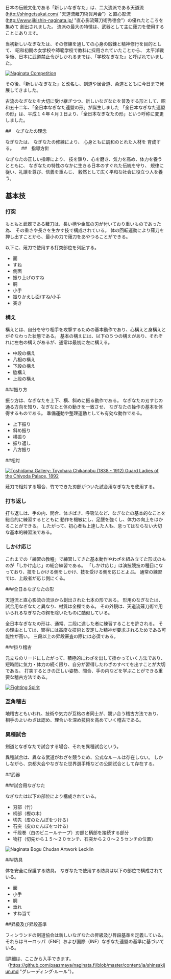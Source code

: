 日本の伝統文化である「新しいなぎなた」は、二大流派である天道流(http://shingetsukai.com/ "天道流薙刀術眞月会"）と直心影流(http://www.jikishin-naginata.jp/ "直心影流薙刀術秀徳会"）の優れたところを集めて
創出されました。
流派の最大の特徴は、武器として主に薙刀を使用することにあります。

当初新しいなぎなたは、その修練を通しての心身の鍛錬と精神修行を目的として、
昭和初期の女学校や師範学校で教科に採用されていたことから、
太平洋戦争後、日本に武道禁止令がしかれるまでは、「学校なぎなた」と呼ばれていました。

[![Naginata
Competition](http://farm7.staticflickr.com/6231/6282661367_12b51920c4_m.jpg)
](http://flickr.com/photos/96248369@N00/6282661367 "Naginata Competition / ethics_gradient")

その後、「新しいなぎなた」と改名し、剣道や居合道、柔道とともに今日まで発展してきました。

古流のなぎなたを大切に受け継ぎつつ、新しいなぎなたを普及する形として、昭和五十二年、「全日本なぎなた連盟の形」が誕生しました
「全日本なぎなた連盟の形」は、平成１４年４月１日より、「全日本なぎなたの形」という呼称に変更しました。

##　なぎなたの理念

なぎなたは、
なぎなたの修練により、
心身ともに調和のとれた人材を
育成する。
　
##　指導方針

なぎなたの正しい指導により、
技を錬り、心を磨き、気力を高め、体力を養うとともに、
なぎなたの特性のなかに生きる日本のすぐれた伝統を守り、
規律に従い、礼譲を尊び、信義を重んじ、
毅然として広く平和な社会に役立つ人を養う。

## 基本技

### 打突

もともと武器である薙刀は、長い柄や金属の刃が付いており重いものであった為、
その重さや長さを生かす技で構成されている。
体の回転運動により薙刀を押し出すことから、最小の力で薙刀をあやつることができる。

以下に、薙刀で使用する打突部位を列記する。

- 面
- すね
- 側面
- 振り上げのすね
- 胴
- 小手
- 振りかえし面/すね/小手
- 突き

### 構え

構えとは、自分を守り相手を攻撃するための基本動作であり、心構えと身構えとがそなわった状態である。
基本の構えには、以下の５つの構えがあり、それぞれに左右の構えがあるが、通常は最初に左に構える。

- 中段の構え
- 八相の構え
- 下段の構え
- 脇構え
- 上段の構え


###振り方

振り方は、なぎなたを上下、横、斜めに振る動作である。
なぎなたの刃すじの通る方向を知り、なぎなたと体の動きを一致させ、
なぎなたの操作の基本を体得するものである。
準備運動や整理運動としても有効な動作である。

- 上下振り
- 斜め振り
- 横振り
- 振り返し
- 八方振り

##相対

[![Toshidama Gallery: Toyohara Chikanobu (1838 - 1912) Guard Ladies of the Chiyoda Palace,
1892](http://farm9.staticflickr.com/8107/8453641906_8f54ca9720_m.jpg)
](http://www.flickr.com/photos/toshidama-gallery/8453641906 "Toshidama Gallery: Toyohara Chikanobu (1838 - 1912) Guard Ladies of the Chiyoda Palace, 1892 / Alex Faulkner")

薙刀で相対する場合、竹でできた刃部がついた試合用なぎなたを使用する。

### 打ち返し

打ち返しは、手の内、間合、体さばき、呼吸法など、なぎなたの基本的なことを総合的に練習するとともに
動作を機敏にし、足腰を強くし、体力の向上をはかることができる。
したがって、初心者も上達した人も、怠ってはならない大切な基本的練習法である。

### しかけ応じ

これまでの「練習の教程」で練習してきた基本動作やわざを組み立てた形式のものが「しかけ応じ」の総合練習である。
「しかけ応じ」は演技競技の種目になっており、技をしかける側をしかけ、技を受ける側を応じとよぶ。
通常の練習では、上段者が応じ側にくる。

###全日本なぎなたの形

天道流と直心影流の流派から創出された七本の形である。
形用のなぎなたは、試合用なぎなたと異なり、材質は全樫である。
その外観は、天道流薙刀術で用いられるなぎなたの鍔を除いたものに酷似している。

全日本なぎなたの形は、通常、二段に達した者に練習することを許される。
その理由としては、習得には高度な技術と安定した精神が要求されるためである可能性が高い。
三段以上の昇段審査の際には必須である。

###掛り稽古

元立ちのリードにしたがって、積極的にわざを出して掛かっていく方法であり、
短時間に気力・体力の続く限り、自分が習得したわざのすべてを出すことが大切である。
打突するときの正しい姿勢、間合、手の内などを学ぶことができる重要な稽古方法である。

[![Fighting Spirit](http://farm8.staticflickr.com/7036/7040969153_c884abd640_m.jpg)
](http://flickr.com/photos/31676563@N05/7040969153 "Fighting Spirit / Teruhide Tomori")

### 互角稽古

地稽古ともいわれ、技術や気力が互格の者同士が、競い合う稽古方法であり、
相手のよいわざは認め、理合いを深め技術を高めていく稽古である。

### 異種試合

剣道となぎなたで試合する場合、それを異種試合という。

異種試合は、異なる武道がわざを競うため、公式なルールは存在しない。
しかしながら、京都大会やなぎなた世界選手権などの公開試合として存在する。

##武器

###試合用なぎなた

なぎなたは以下の部位により構成されている。

- 刃部（竹）
- 柄部（樫の木）
- 切先（皮のたんぽをつける）
- 石突（皮のたんぽをつける）
- 千段巻（白のビニールテープ）刃部と柄部を接続する部分
- 物打（切先から１５〜２０センチ、石突から２０〜２５センチの位置）

![Naginata Bogu Chudan Artwork
Lecklin](/img/naginata-bogu-chudan-artwork-lecklin.png)

###防具

体を安全に保護する防具。
なぎなたで使用する防具は以下の部位で構成されている。

- 面
- 小手
- 胴
- 垂れ
- すね当て

##昇級及び昇段基準

フィンランドの剣道協会は新しいなぎなたの昇級及び昇段基準を定義している。
それらはヨーロッパ（ENF）および国際（INF）なぎなた連盟の基準に基づいている。

[詳細は、ここから入手できます。
（https://github.com/paazmaya/naginata.fi/blob/master/content/ja/shinsakijun.md "グレーディング·ルール"）。
